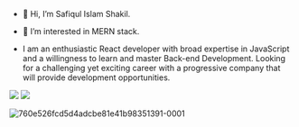 - 👋 Hi, I’m Safiqul Islam Shakil.
- 👀 I’m interested in MERN stack.

- I am an enthusiastic React developer with broad expertise in JavaScript and a willingness to
  learn and master Back-end Development. Looking for a challenging yet exciting career with
  a progressive company that will provide development opportunities.
  
<a target="_blank" href="https://www.hackerrank.com/mdsh540"><img src="https://img.shields.io/badge/-Hackerrank-2EC866?style=for-the-badge&logo=HackerRank&logoColor=white" /></a>  <a target="_blank" href="https://www.linkedin.com/in/safiqul/"><img src="https://img.shields.io/badge/LinkedIn-0077B5?style=for-the-badge&logo=linkedin&logoColor=white" /></a>
  
<!---
shakilibn/shakilibn is a ✨ special ✨ repository because its `README.md` (this file) appears on your GitHub profile.
You can click the Preview link to take a look at your changes.
--->
![760e526fcd5d4adcbe81e41b98351391-0001](https://user-images.githubusercontent.com/76778643/128609712-569c42d8-df1a-4fa6-ae9b-fb5df6ce675d.jpg)
